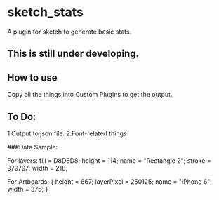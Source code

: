# sketch_stats
A plugin for sketch to generate basic stats.

## This is still under developing.

## How to use
Copy all the things into Custom Plugins to get the output.


## To Do:
1.Output to json file.
2.Font-related things


###Data Sample:

For layers:
        fill = D8D8D8;
        height = 114;
        name = "Rectangle 2";
        stroke = 979797;
        width = 218;

For Artboards:
    {
        height = 667;
        layerPixel = 250125;
        name = "iPhone 6";
        width = 375;
    }
